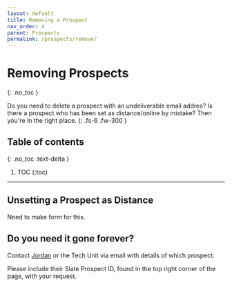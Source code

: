 ```yaml
---
layout: default
title: Removing a Prospect
nav_order: 4
parent: Prospects
permalink: /prospects/remove/
---
```


# Removing Prospects
{: .no_toc }

Do you need to delete a prospect with an undeliverable email addres? Is there a prospect who has been set as distance/online by mistake? Then you're in the right place.
{: .fs-6 .fw-300 }

## Table of contents
{: .no_toc .text-delta }

1. TOC
{:toc}

---

## Unsetting a Prospect as Distance
Need to make form for this.


## Do you need it gone forever?
Contact [Jordan](mailto:jordan.scruggs@msstate.edu) or the Tech Unit via email with details of which prospect.

Please include their Slate Prospect ID, found in the top right corner of the page, with your request.
